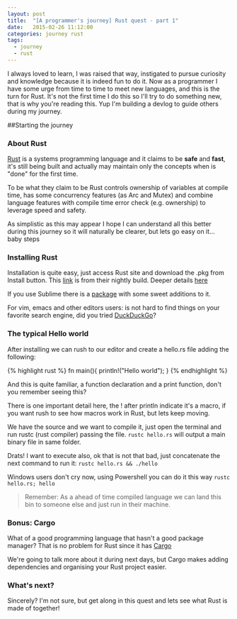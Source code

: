 ```yaml
---
layout: post
title:  "[A programmer's journey] Rust quest - part 1"
date:   2015-02-26 11:12:00
categories: journey rust
tags:
  - journey
  - rust
---
```

I always loved to learn, I was raised that way, instigated to pursue curiosity and knowledge because it is indeed fun to do it.
Now as a programmer I have some urge from time to time to meet new languages, and this is the turn for Rust.
It's not the first time I do this so I'll try to do something new, that is why you're reading this. Yup I'm building a devlog to guide others during my journey.

##Starting the journey

### About Rust

[Rust](http://www.rust-lang.org/) is a systems programming language and it claims to be **safe** and **fast**, it's still being built and actually may maintain only the concepts when is "done" for the first time.  

To be what they claim to be Rust controls ownership of variables at compile time, has some concurrency features (as Arc and Mutex) and combine language features with compile time error check (e.g. ownership) to leverage speed and safety.


As simplistic as this may appear I hope I can understand all this better during this journey so it will naturally be clearer, but lets go easy on it... baby steps

### Installing Rust

Installation is quite easy, just access Rust site and download the .pkg from Install button. This [link](https://static.rust-lang.org/dist/rust-nightly-x86_64-apple-darwin.pkg) is from their nightly build. Deeper details [here](http://doc.rust-lang.org/book/installing-rust.html)


If you use Sublime there is a [package](https://packagecontrol.io/packages/Rust) with some sweet additions to it.


For vim, emacs and other editors users: is not hard to find things on your favorite search engine, did you tried [DuckDuckGo](https://duckduckgo.com/)?

### The typical Hello world

After installing we can rush to our editor and create a hello.rs file adding the following:

{% highlight rust %}
fn main(){
    println!("Hello world");
}
{% endhighlight %}

And this is quite familiar, a function declaration and a print function, don't you remember seeing this?


There is one important detail here, the ! after println indicate it's a macro, if you want rush to see how macros work in Rust, but lets keep moving.


We have the source and we want to compile it, just open the terminal and run rustc (rust compiler) passing the file.
`rustc hello.rs` will output a main binary file in same folder.


Drats! I want to execute also, ok that is not that bad, just concatenate the next command to run it: `rustc hello.rs && ./hello`


Windows users don't cry now, using Powershell you can do it this way
`rustc hello.rs; hello`


> Remember: As a ahead of time compiled language we can land this bin to someone else and just run in their machine.

### Bonus: Cargo

What of a good programming language that hasn't a good package manager? That is no problem for Rust since it has [Cargo](https://crates.io/)

We're going to talk more about it during next days, but Cargo makes adding dependencies and organising your Rust project easier.

### What's next?

Sincerely? I'm not sure, but get along in this quest and lets see what Rust is made of together!
